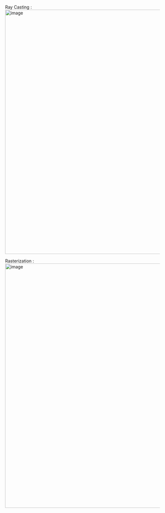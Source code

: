 
Ray Casting :
<img width="1096" height="794" alt="image" src="https://github.com/user-attachments/assets/6ceb6770-9c07-4167-a7f8-e934240be281" />


Rasterization :
<img width="1096" height="794" alt="image" src="https://github.com/user-attachments/assets/83437d25-5298-4a5e-bb1f-d53ecf34f730" />
